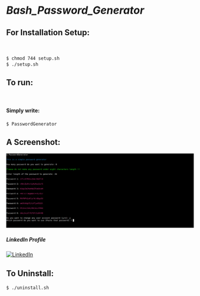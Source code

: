 # ***Bash_Password_Generator***

## For Installation Setup:
&nbsp;
```
$ chmod 744 setup.sh
$ ./setup.sh
```
## To run:
&nbsp;
#### Simply write:
```
$ PasswordGenerator
```
## A Screenshot:

![alt text](https://github.com/Soumyanil-Biswas/Sh_PasswordGen/blob/main/Password_Gen/Screenshot.png?raw=true)

##### LinkedIn Profile
[![LinkedIn](https://img.shields.io/badge/LinkedIn-brightgreen?style=flat-square&logo=linkedin&labelColor=blue)](https://www.linkedin.com/in/soumyanil-biswas-4b7603195”)

## To Uninstall:
```
$ ./uninstall.sh
```
